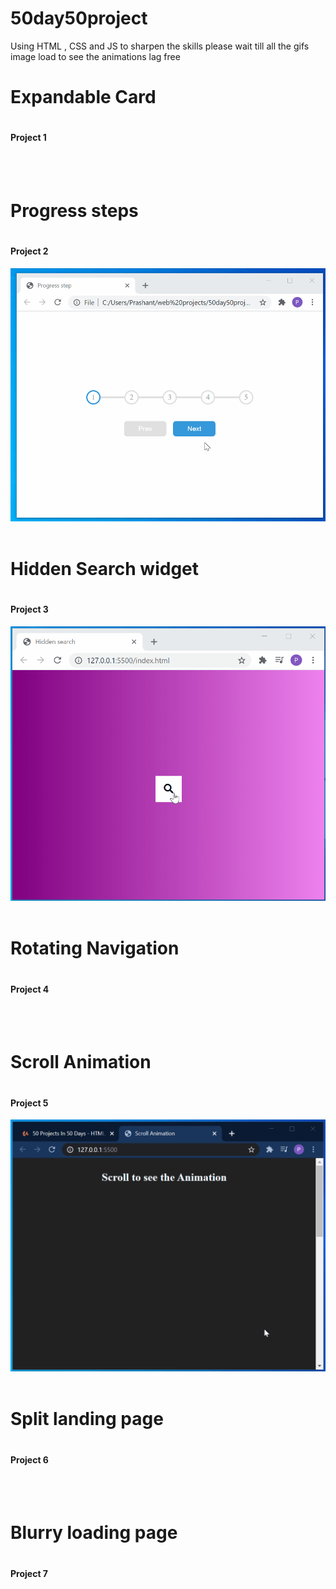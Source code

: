 # 50day50project

Using HTML , CSS and JS to sharpen the skills
please wait till all the gifs image load to see the animations lag free

<h1>Expandable Card<h1>
<h4>Project 1</h4>
<img alt="" src="expandable-card/expandablecard.gif">

<br>
<br>
<h1>Progress steps<h1>
<h4>Project 2</h4>
<img alt = "" src="progress-steps/progress-step.gif">

<br>
<br>
<h1>Hidden Search widget<h1>
<h4>Project 3</h4>
<img alt = "" src="Hidden search widget/hiddensearchwidget.gif">
  
<br>
<br>
<h1>Rotating Navigation<h1>
<h4>Project 4</h4>
<img alt = "" src="Rotating Navigation/rotatingnavigation.gif">
  
<br>
<br>
<h1>Scroll Animation<h1>
<h4>Project 5</h4>
<img alt = "" src="scroll animation/scrollinganimation.gif">
  
<br>
<br>
<h1>Split landing page<h1>
<h4>Project 6</h4>
<img alt = "" src="split Landing page/splitlanding.gif">

<br>
<br>
<h1>Blurry loading page<h1>
<h4>Project 7</h4>
<img alt = "" src="blurry loading/blurryloading.gif">
